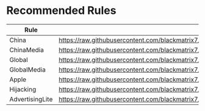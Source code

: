 # Recommended Rules

|Rule|Link|
|---|---|
|China|https://raw.githubusercontent.com/blackmatrix7/ios_rule_script/master/rule/QuantumultX/China/China.list|
|ChinaMedia|https://raw.githubusercontent.com/blackmatrix7/ios_rule_script/master/rule/QuantumultX/ChinaMedia/ChinaMedia.list|
|Global|https://raw.githubusercontent.com/blackmatrix7/ios_rule_script/master/rule/QuantumultX/Global/Global.list|
|GlobalMedia|https://raw.githubusercontent.com/blackmatrix7/ios_rule_script/master/rule/QuantumultX/GlobalMedia/GlobalMedia.list|
|Apple|https://raw.githubusercontent.com/blackmatrix7/ios_rule_script/master/rule/QuantumultX/Apple/Apple.list|
|Hijacking|https://raw.githubusercontent.com/blackmatrix7/ios_rule_script/master/rule/QuantumultX/Hijacking/Hijacking.list|
|AdvertisingLite|https://raw.githubusercontent.com/blackmatrix7/ios_rule_script/master/rule/QuantumultX/AdvertisingLite/AdvertisingLite.list|